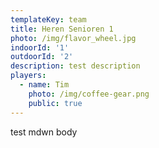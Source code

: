 ```yaml
---
templateKey: team
title: Heren Senioren 1
photo: /img/flavor_wheel.jpg
indoorId: '1'
outdoorId: '2'
description: test description
players:
  - name: Tim
    photo: /img/coffee-gear.png
    public: true
---
```

test mdwn body
